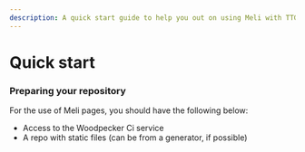 ```yaml
---
description: A quick start guide to help you out on using Meli with TTGit
---
```


# Quick start

### Preparing your repository

For the use of Meli pages, you should have the following below:

* Access to the Woodpecker Ci service
* A repo with static files (can be from a generator, if possible)

